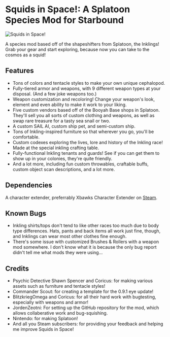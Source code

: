 # Squids in Space!: A Splatoon Species Mod for Starbound
![Squids in Space!](https://steamuserimages-a.akamaihd.net/ugc/862855933249308702/53E2B095ED11B066BEFDAACB495B51326AE1DA49/?imw=268&imh=268&ima=fit&impolicy=Letterbox&imcolor=%23000000&letterbox=true)

A species mod based off of the shapeshifters from Splatoon, the Inklings!
Grab your gear and start exploring, because now you can take to the cosmos as a squid!

## Features
- Tons of colors and tentacle styles to make your own unique cephalopod.
- Fully-tiered armor and weapons, with 9 different weapon types at your disposal. (And a few joke weapons too.)
- Weapon customization and recoloring! Change your weapon's look, element and even ability to make it work to your liking.
- Five custom vendors based off of the Booyah Base shops in Splatoon. They'll sell you all sorts of custom clothing and weapons, as well as swap rare treasure for a tasty sea snail or two.
- A custom SAIL AI, custom ship pet, and semi-custom ship.
- Tons of Inkling-inspired furniture so that wherever you go, you'll be comfortable.
- Custom codexes exploring the lives, lore and history of the Inkling race! Made at the special inkling crafting table.
- Fully-functional Inkling tenants and guards! See if you can get them to show up in your colonies, they're quite friendly.
- And a lot more, including fun custom throwables, craftable buffs, custom object scan descriptions, and a lot more.

## Dependencies
A character extender, preferrably Xbawks Character Extender on [Steam](https://steamcommunity.com/workshop/filedetails/?id=729426722).

## Known Bugs
- Inkling shirts/tops don't tend to like other races too much due to body type differences.
Hats, pants and back items all work just fine, though, and Inklings can wear most other clothes fine enough.
- There's some issue with customized Brushes & Rollers with a weapon mod somewhere. I don't know what it is because the only bug report didn't tell me what mods they were using...

## Credits
- Psychic Detective Shawn Spencer and Coricus: for making various assets such as furniture and tentacle styles!
- Commander Scout: for creating a template for the 0.9.1 eye update!
- BlitzkriegOmega and Coricus: for all their hard work with bugtesting, especially with weapons and armor!
- JordenZeotni: For setting up the GitHub repository for the mod, which allows collaberative work and bug-squishing.
- Nintendo: for making Splatoon!
- And all you Steam subscribers: for providing your feedback and helping me improve Squids in Space!
